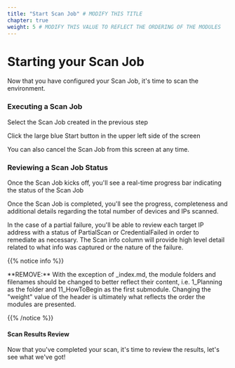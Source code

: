 ```yaml
---
title: "Start Scan Job" # MODIFY THIS TITLE
chapter: true
weight: 5 # MODIFY THIS VALUE TO REFLECT THE ORDERING OF THE MODULES
---
```


<!-- MORE SUBMODULES CAN BE ADDED TO DIVIDE UP THE SETUP INTO SMALLER SECTIONS -->
<!-- COPY AND PASTE THIS SUBMODULE FILE, RENAME, AND CHANGE THE CONTENTS AS NECESSARY -->

# Starting your Scan Job <!-- MODIFY THIS HEADING IF NECESSARY -->

Now that you have configured your Scan Job, it's time to scan the environment.

### Executing a Scan Job
Select the Scan Job created in the previous step

Click the large blue Start button in the upper left side of the screen

You can also cancel the Scan Job from this screen at any time.


### Reviewing a Scan Job Status
Once the Scan Job kicks off, you'll see a real-time progress bar indicating the status of the Scan Job

Once the Scan Job is completed, you'll see the progress, completeness and additional details regarding the total number of devices and IPs scanned.  

In the case of a partial failure, you'll be able to review each target IP address with a status of PartialScan or CredentialFailed in order to remediate as necessary.  The Scan info column will provide high level detail related to what info was captured or the nature of the failure.

{{% notice info %}}
<p style='text-align: left;'>
**REMOVE:** With the exception of _index.md, the module folders and filenames should be changed to better reflect their content, i.e. 1_Planning as the folder and 11_HowToBegin as the first submodule. Changing the "weight" value of the header is ultimately what reflects the order the modules are presented.
</p>
{{% /notice %}}

#### Scan Results Review <!-- MODIFY THIS HEADING -->
Now that you've completed your scan, it's time to review the results, let's see what we've got!


